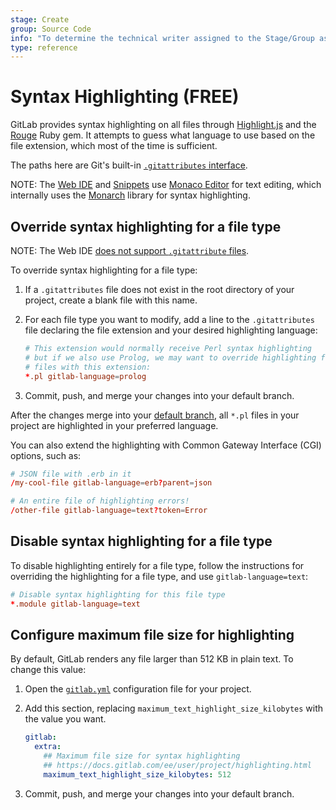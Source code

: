 ```yaml
---
stage: Create
group: Source Code
info: "To determine the technical writer assigned to the Stage/Group associated with this page, see https://about.gitlab.com/handbook/product/ux/technical-writing/#assignments"
type: reference
---
```


# Syntax Highlighting **(FREE)**

GitLab provides syntax highlighting on all files through [Highlight.js](https://github.com/highlightjs/highlight.js/) and the
[Rouge](https://rubygems.org/gems/rouge) Ruby gem. It attempts to guess what language
to use based on the file extension, which most of the time is sufficient.

The paths here are Git's built-in [`.gitattributes` interface](https://git-scm.com/docs/gitattributes).

NOTE:
The [Web IDE](web_ide/index.md) and [Snippets](../snippets.md) use [Monaco Editor](https://microsoft.github.io/monaco-editor/)
for text editing, which internally uses the [Monarch](https://microsoft.github.io/monaco-editor/monarch.html)
library for syntax highlighting.

## Override syntax highlighting for a file type

NOTE:
The Web IDE [does not support `.gitattribute` files](https://gitlab.com/gitlab-org/gitlab/-/issues/22014).

To override syntax highlighting for a file type:

1. If a `.gitattributes` file does not exist in the root directory of your project,
   create a blank file with this name.
1. For each file type you want to modify, add a line to the `.gitattributes` file
   declaring the file extension and your desired highlighting language:

   ```conf
   # This extension would normally receive Perl syntax highlighting
   # but if we also use Prolog, we may want to override highlighting for
   # files with this extension:
   *.pl gitlab-language=prolog
   ```

1. Commit, push, and merge your changes into your default branch.

After the changes merge into your [default branch](repository/branches/default.md),
all `*.pl` files in your project are highlighted in your preferred language.

You can also extend the highlighting with Common Gateway Interface (CGI) options, such as:

``` conf
# JSON file with .erb in it
/my-cool-file gitlab-language=erb?parent=json

# An entire file of highlighting errors!
/other-file gitlab-language=text?token=Error
```

## Disable syntax highlighting for a file type

To disable highlighting entirely for a file type, follow the instructions for overriding
the highlighting for a file type, and use `gitlab-language=text`:

```conf
# Disable syntax highlighting for this file type
*.module gitlab-language=text
```

## Configure maximum file size for highlighting

By default, GitLab renders any file larger than 512 KB in plain text. To change this value:

1. Open the [`gitlab.yml`](https://gitlab.com/gitlab-org/gitlab-foss/blob/master/config/gitlab.yml.example)
   configuration file for your project.

1. Add this section, replacing `maximum_text_highlight_size_kilobytes` with the value you want.

   ```yaml
   gitlab:
     extra:
       ## Maximum file size for syntax highlighting
       ## https://docs.gitlab.com/ee/user/project/highlighting.html
       maximum_text_highlight_size_kilobytes: 512
   ```

1. Commit, push, and merge your changes into your default branch.
